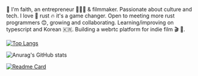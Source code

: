 🌊 I'm faith, an entrepreneur 👷🏼‍♀️ & filmmaker. Passionate about culture and tech. I love 🦀 rust 🔥 it's a game changer. Open to meeting more rust programmers 😊, growing and collaborating. Learning/improving on typescript and Korean 🇰🇷. Building a webrtc platform for indie film 🎬 💌. 

[![Top Langs](https://github-readme-stats.vercel.app/api/top-langs/?username=FASelby&count_private=true)](https://github.com/FASelby/github-readme-stats)

![Anurag's GitHub stats](https://github-readme-stats.vercel.app/api?username=FASelby&count_private=true&show_icons=true&theme=transparent)


[![Readme Card](https://github-readme-stats.vercel.app/api/pin/?username=FASelby&repo=github-readme-stats)](https://github.com/FASelby/github-readme-stats)
